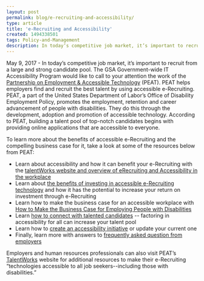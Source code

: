 ```yaml
---
layout: post
permalink: blog/e-recruiting-and-accessibility/
type: article
title: 'e-Recruiting and Accessibility'
created: 1494338501
tags: Policy-and-Management
description: In today’s competitive job market, it’s important to recruit from a large and strong candidate pool. 
---
```


May 9, 2017 - In today’s competitive job market, it’s important to recruit from a large and strong candidate pool. The GSA Government-wide IT Accessibility Program would like to call to your attention the work of the [Partnership on Employment & Accessible Technology][1] (PEAT). PEAT helps employers find and recruit the best talent by using accessible e-Recruiting. PEAT, a part of the United States Department of Labor’s Office of Disability Employment Policy, promotes the employment, retention and career advancement of people with disabilities. They do this through the development, adoption and promotion of accessible technology. According to PEAT, building a talent pool of top-notch candidates begins with providing online applications that are accessible to everyone.

To learn more about the benefits of accessible e-Recruiting and the compelling business case for it, take a look at some of the resources below from PEAT:

  * <div>
      Learn about accessibility and how it can benefit your e-Recruiting with the <a href="http://www.peatworks.org/talentworks/erecruiting-accessibility" target="_blank">talentWorks website and overview of eRecruiting and Accessibility in the workplace</a>
    </div>

  * <div>
      Learn about <a href="http://www.peatworks.org/talentworks/erecruiting-accessibility/roi" target="_blank">the benefits of investing in accessible e-Recruiting technology</a> and how it has the potential to increase your return on investment through e-Recruiting
    </div>

  * <div>
      Learn how to make the business case for an accessible workplace with <a href="http://www.peatworks.org/content/accessibility-making-business-case-employers" target="_blank">How to Make the Business Case for Employing People with Disabilities</a>
    </div>

  * <div>
      Learn <a href="http://www.peatworks.org/blog/2016/feb/rethinking-how-you-connect-talented-candidates">how to connect with talented candidates</a> -- factoring in accessibility for all can increase your talent pool
    </div>

  * <div>
      Learn how to <a href="http://www.peatworks.org/action-steps/build-your-initiative" target="_blank">create an accessibility initiative</a> or update your current one
    </div>

  * <div>
      Finally, learn more with answers to <a href="http://www.peatworks.org/faq-page/109-0" target="_blank">frequently asked question from employers</a>
    </div>

Employers and human resources professionals can also visit PEAT’s [TalentWorks][2] website for additional resources to make their e-Recruiting “technologies accessible to all job seekers--including those with disabilities.”

 [1]: http://www.peatworks.org/
 [2]: http://www.peatworks.org/talentworks